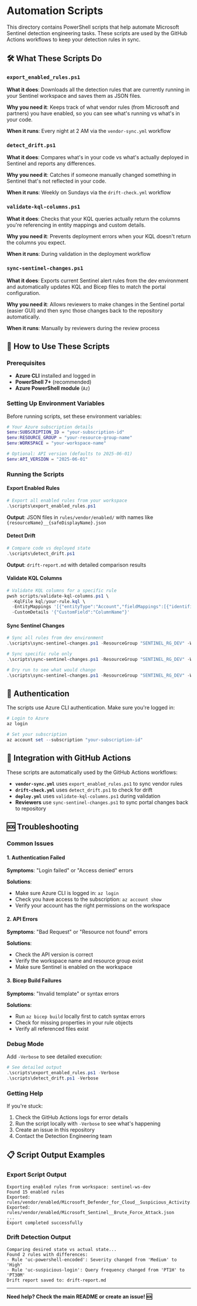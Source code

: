 # Automation Scripts

This directory contains PowerShell scripts that help automate Microsoft Sentinel detection engineering tasks. These scripts are used by the GitHub Actions workflows to keep your detection rules in sync.

## 🛠️ What These Scripts Do

### `export_enabled_rules.ps1`
**What it does**: Downloads all the detection rules that are currently running in your Sentinel workspace and saves them as JSON files.

**Why you need it**: Keeps track of what vendor rules (from Microsoft and partners) you have enabled, so you can see what's running vs what's in your code.

**When it runs**: Every night at 2 AM via the `vendor-sync.yml` workflow

### `detect_drift.ps1`
**What it does**: Compares what's in your code vs what's actually deployed in Sentinel and reports any differences.

**Why you need it**: Catches if someone manually changed something in Sentinel that's not reflected in your code.

**When it runs**: Weekly on Sundays via the `drift-check.yml` workflow

### `validate-kql-columns.ps1`
**What it does**: Checks that your KQL queries actually return the columns you're referencing in entity mappings and custom details.

**Why you need it**: Prevents deployment errors when your KQL doesn't return the columns you expect.

**When it runs**: During validation in the deployment workflow

### `sync-sentinel-changes.ps1`
**What it does**: Exports current Sentinel alert rules from the dev environment and automatically updates KQL and Bicep files to match the portal configuration.

**Why you need it**: Allows reviewers to make changes in the Sentinel portal (easier GUI) and then sync those changes back to the repository automatically.

**When it runs**: Manually by reviewers during the review process

## 🚀 How to Use These Scripts

### Prerequisites
- **Azure CLI** installed and logged in
- **PowerShell 7+** (recommended)
- **Azure PowerShell module** (`Az`)

### Setting Up Environment Variables

Before running scripts, set these environment variables:

```powershell
# Your Azure subscription details
$env:SUBSCRIPTION_ID = "your-subscription-id"
$env:RESOURCE_GROUP = "your-resource-group-name"
$env:WORKSPACE = "your-workspace-name"

# Optional: API version (defaults to 2025-06-01)
$env:API_VERSION = "2025-06-01"
```

### Running the Scripts

#### Export Enabled Rules
```powershell
# Export all enabled rules from your workspace
.\scripts\export_enabled_rules.ps1
```

**Output**: JSON files in `rules/vendor/enabled/` with names like `{resourceName}__{safeDisplayName}.json`

#### Detect Drift
```powershell
# Compare code vs deployed state
.\scripts\detect_drift.ps1
```

**Output**: `drift-report.md` with detailed comparison results

#### Validate KQL Columns
```powershell
# Validate KQL columns for a specific rule
pwsh scripts/validate-kql-columns.ps1 \
  -KqlFile kql/your-rule.kql \
  -EntityMappings '[{"entityType":"Account","fieldMappings":[{"identifier":"FullName","columnName":"SubjectUserName"}]}]' \
  -CustomDetails '{"CustomField":"ColumnName"}'
```

#### Sync Sentinel Changes
```powershell
# Sync all rules from dev environment
.\scripts\sync-sentinel-changes.ps1 -ResourceGroup "SENTINEL_RG_DEV" -WorkspaceName "SENTINEL_WS_DEV"

# Sync specific rule only
.\scripts\sync-sentinel-changes.ps1 -ResourceGroup "SENTINEL_RG_DEV" -WorkspaceName "SENTINEL_WS_DEV" -RuleName "test5"

# Dry run to see what would change
.\scripts\sync-sentinel-changes.ps1 -ResourceGroup "SENTINEL_RG_DEV" -WorkspaceName "SENTINEL_WS_DEV" -DryRun
```

## 🔐 Authentication

The scripts use Azure CLI authentication. Make sure you're logged in:

```powershell
# Login to Azure
az login

# Set your subscription
az account set --subscription "your-subscription-id"
```

## 🔄 Integration with GitHub Actions

These scripts are automatically used by the GitHub Actions workflows:

- **`vendor-sync.yml`** uses `export_enabled_rules.ps1` to sync vendor rules
- **`drift-check.yml`** uses `detect_drift.ps1` to check for drift
- **`deploy.yml`** uses `validate-kql-columns.ps1` during validation
- **Reviewers** use `sync-sentinel-changes.ps1` to sync portal changes back to repository

## 🆘 Troubleshooting

### Common Issues

#### 1. Authentication Failed
**Symptoms**: "Login failed" or "Access denied" errors

**Solutions**:
- Make sure Azure CLI is logged in: `az login`
- Check you have access to the subscription: `az account show`
- Verify your account has the right permissions on the workspace

#### 2. API Errors
**Symptoms**: "Bad Request" or "Resource not found" errors

**Solutions**:
- Check the API version is correct
- Verify the workspace name and resource group exist
- Make sure Sentinel is enabled on the workspace

#### 3. Bicep Build Failures
**Symptoms**: "Invalid template" or syntax errors

**Solutions**:
- Run `az bicep build` locally first to catch syntax errors
- Check for missing properties in your rule objects
- Verify all referenced files exist

### Debug Mode

Add `-Verbose` to see detailed execution:

```powershell
# See detailed output
.\scripts\export_enabled_rules.ps1 -Verbose
.\scripts\detect_drift.ps1 -Verbose
```

### Getting Help

If you're stuck:
1. Check the GitHub Actions logs for error details
2. Run the script locally with `-Verbose` to see what's happening
3. Create an issue in this repository
4. Contact the Detection Engineering team

## 📋 Script Output Examples

### Export Script Output
```
Exporting enabled rules from workspace: sentinel-ws-dev
Found 15 enabled rules
Exported: rules/vendor/enabled/Microsoft_Defender_for_Cloud__Suspicious_Activity.json
Exported: rules/vendor/enabled/Microsoft_Sentinel__Brute_Force_Attack.json
...
Export completed successfully
```

### Drift Detection Output
```
Comparing desired state vs actual state...
Found 2 rules with differences:
- Rule 'uc-powershell-encoded': Severity changed from 'Medium' to 'High'
- Rule 'uc-suspicious-login': Query frequency changed from 'PT1H' to 'PT30M'
Drift report saved to: drift-report.md
```

---

**Need help? Check the main README or create an issue! 🆘**
